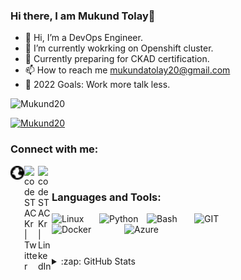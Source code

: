 
### Hi there, I am Mukund Tolay👋

- 👋 Hi, I’m a DevOps Engineer.
- 🌱 I’m currently wokrking on Openshift cluster.
- 💞️ Currently preparing for CKAD certification.
- 📫 How to reach me mukundatolay20@gmail.com
- 🥅 2022 Goals: Work more talk less.


<p align="left"> <img src="https://komarev.com/ghpvc/?username=mukund20&label=Profile%20views&color=0e75b6&style=flat" alt="Mukund20" /> </p>

<p align="left"> <a href="https://github.com/ryo-ma/github-profile-trophy"><img src="https://github-profile-trophy.vercel.app/?username=mukund20" alt="Mukund20" /></a> </p>

### Connect with me:

[<img align="left" alt="codeSTACKr.com" width="22px" src="https://raw.githubusercontent.com/iconic/open-iconic/master/svg/globe.svg" />][website]
[<img align="left" alt="codeSTACKr | Twitter" width="22px" src="https://cdn.jsdelivr.net/npm/simple-icons@v3/icons/twitter.svg" />][twitter]
[<img align="left" alt="codeSTACKr | LinkedIn" width="22px" src="https://cdn.jsdelivr.net/npm/simple-icons@v3/icons/linkedin.svg" />][linkedin]
<br />

### Languages and Tools:

<img align="left" alt="Linux" width="76px" src="https://1000logos.net/wp-content/uploads/2017/03/LINUX-LOGO.png " />
<img align="left" alt="Python" width="76px" src="https://upload.wikimedia.org/wikipedia/commons/thumb/c/c3/Python-logo-notext.svg/768px-Python-logo-notext.svg.png"/>
<img align="left" alt="Bash" width="76px" src="https://tecadmin.net/tutorial/wp-content/uploads/2017/09/bash-logo.jpg " />
<img align="left" alt="GIT" width="96px" src="https://cdn.freebiesupply.com/logos/thumbs/2x/git-logo.png" />
<img align="left" alt="Docker" width="116px" src="https://www.eginnovations.com/blog/wp-content/uploads/2019/10/docker-devops-tools-review.jpg" />
<img align="left" alt="Azure" width="76px" src="https://bornsql.ca/wp-content/uploads/2018/09/azurelogo.jpg" />
<br />
<br />
<br />
<br />
<details>
  <summary>:zap: GitHub Stats</summary>

  <img align="left" alt="Mukund's GitHub Stats" src="https://github-readme-stats.codestackr.vercel.app/api?username=mukund20&show_icons=true&hide_border=true" />

</details>

[website]: https://github.com/mukund20
[twitter]: https://twitter.com/mukundtolay 
[linkedin]: https://www.linkedin.com/in/mukund-tolay-2b78a1aa/
